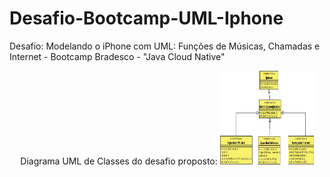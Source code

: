 # Desafio-Bootcamp-UML-Iphone
Desafio: Modelando o iPhone com UML: Funções de Músicas, Chamadas e Internet - Bootcamp Bradesco - "Java Cloud Native"

<div align = "center">
Diagrama UML de Classes do desafio proposto:
<img src="DiagramaUML.jpeg" alt="Diagrama de Classes" width="150px" height="150px">
</div>
